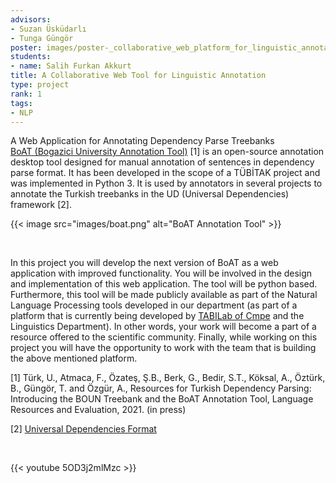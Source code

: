```yaml
---
advisors:
- Suzan Üsküdarlı
- Tunga Güngör
poster: images/poster-_collaborative_web_platform_for_linguistic_annotation.jpg
students:
- name: Salih Furkan Akkurt
title: A Collaborative Web Tool for Linguistic Annotation
type: project
rank: 1
tags:
- NLP
---
```


A Web Application for Annotating Dependency Parse Treebanks  
[BoAT (Bogazici University Annotation Tool)](https://github.com/boun-tabi/BoAT) [1] is an open-source annotation desktop tool designed for manual annotation of sentences in dependency parse format. It has been developed in the scope of a TÜBİTAK project and was implemented in Python 3. It is used by annotators in several projects to annotate the Turkish treebanks in the UD (Universal Dependencies) framework [2].


{{< image src="images/boat.png" alt="BoAT  Annotation Tool" >}}


 


  

 In this project you will develop the next version of BoAT as a web application with improved functionality. You will be involved in the design and implementation of this web application. The tool will be python based. Furthermore, this tool will be made publicly available as part of the Natural Language Processing tools developed in our department (as part of a platform that is currently being developed by [TABILab of Cmpe](https://tabilab.cmpe.boun.edu.tr/) and the Linguistics Department). In other words, your work will become a part of a resource offered to the scientific community. Finally, while working on this project you will have the opportunity to work with the team that is building the above mentioned platform.


[1] Türk, U., Atmaca, F., Özateş, Ş.B., Berk, G., Bedir, S.T., Köksal, A., Öztürk, B., Güngör, T. and Özgür, A., Resources for Turkish Dependency Parsing: Introducing the BOUN Treebank and the BoAT Annotation Tool, Language Resources and Evaluation, 2021. (in press)  

 [2] [Universal Dependencies Format](https://universaldependencies.org/format.html)


 


{{< youtube 5OD3j2mlMzc >}}